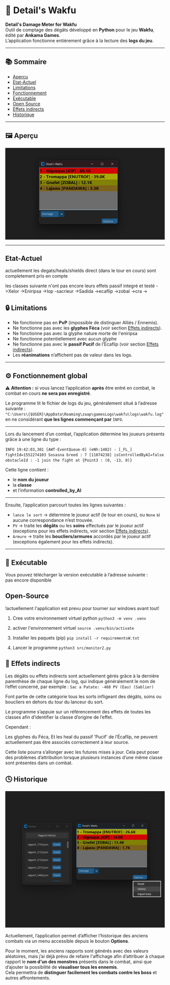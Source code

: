 # 🐉 Detail's Wakfu

**Detail's Damage Meter for Wakfu**  
Outil de comptage des dégâts développé en **Python** pour le jeu **Wakfu**, édité par **Ankama Games**.  
L’application fonctionne entièrement grâce à la lecture des **logs du jeu**.

---

## 📚 Sommaire
- [Aperçu](#-aperçu)
- [Etat-Actuel](#-Etat-Actuel)
- [Limitations](#-limitations)
- [Fonctionnement](#-fonctionnement-global)
- [Exécutable](#-exécutable)
- [Open Source](#-open-source)
- [Effets indirects](#-effets-indirects)
- [Historique](#-Historique)

---

## 🖼️ Aperçu

![Aperçu de l’application](./assets/Github/MainScreen.png)

---

## Etat-Actuel 

actuellement les degats/heals/shields direct (dans le tour en cours) sont completement pris en compte 

les classes suivante n'ont pas encore leurs effets passif integré et testé 
->Xelor
->Eniripsa
->Iop
-sacrieur
->Sadida
->ecaflip
->zobal
->cra
->
## 🔒 Limitations

- Ne fonctionne pas en **PvP** (impossible de distinguer Alliés / Ennemis).  
- Ne fonctionne pas avec les **glyphes Féca** (voir section [Effets indirects](#-effets-indirects)).
- Ne fonctionne pas avec la glyphe nature morte de l'eniripsa
- Ne fonctionne potentiellement avec aucun glyphe
- Ne fonctionne pas avec le **passif Pucif** de l’Écaflip (voir section [Effets indirects](#-effets-indirects)).  
- Les **réanimations** n’affichent pas de valeur dans les logs.

---

## ⚙️ Fonctionnement global

⚠️ **Attention :** si vous lancez l’application **après** être entré en combat, le combat en cours **ne sera pas enregistré**.  

Le programme lit le fichier de logs du jeu, généralement situé à l’adresse suivante :  
``"C:\Users\{$USER}\AppData\Roaming\zaap\gamesLogs\wakfu\logs\wakfu.log"`` 
en ne considérant **que les lignes commençant par** `INFO`.

---

Lors du lancement d’un combat, l’application détermine les joueurs présents grâce à une ligne du type :

``INFO 19:42:03,301 [AWT-EventQueue-0] (eNh:1402) - [_FL_] fightId=1552274103 Sosasna breed : 7 [11074238] isControlledByAI=false obstacleId : -1 join the fight at {Point3 : (0, -13, 0)}`` 

Cette ligne contient :
- le **nom du joueur**  
- la **classe**  
- et l’information **controlled_by_AI**

---

Ensuite, l’application parcourt toutes les lignes suivantes :

- `lance le sort` → détermine le joueur actif (le tour en cours), ou `None` si aucune correspondance n’est trouvée.  
- `PV` → traite les **dégâts** ou les **soins** effectués par le joueur actif (exceptions pour les effets indirects, voir section [Effets indirects](#-effets-indirects)).  
- `Armure` → traite les **boucliers/armures** accordés par le joueur actif (exceptions également pour les effets indirects).

--- 


## 💾 Exécutable

Vous pouvez télécharger la version exécutable à l’adresse suivante :  
pas encore disponible 

## Open-Source

!actuellement l'application est prevu pour tourner sur windows avant tout!

1. Cree votre environnement virtuel python 
`python3 -m venv .venv`

2. activer l'environnement virtuel 
`source .venv/bin/activate`

3. Installer les paquets (pip)
`pip install -r requirementsW.txt`

4. Lancer le programme 
`python3 src/monitor2.py`

## 🔁 Effets indirects

Les dégâts ou effets indirects sont actuellement gérés grâce à la dernière parenthèse de chaque ligne du log, qui indique généralement le nom de l’effet concerné, par exemple :
`Sac a Patate: -488 PV (Eau) (Sablier)`

Font partie de cette catégorie tous les sorts infligeant des dégâts, soins ou boucliers en dehors du tour du lanceur du sort.

Le programme s’appuie sur un référencement des effets de toutes les classes afin d’identifier la classe d’origine de l’effet.

Cependant :

Les glyphes du Féca,
Et les heal du passif 'Pucif' de l’Écaflip,
ne peuvent actuellement pas être associés correctement à leur source.

Cette liste pourra s’allonger avec les futures mises à jour.
Cela peut poser des problèmes d’attribution lorsque plusieurs instances d’une même classe sont présentes dans un combat.


## 🕓 Historique

![Aperçu de l'historique](./assets/Github/HistoriqueScreen.png)

Actuellement, l’application permet d’afficher l’historique des anciens combats via un menu accessible depuis le bouton **Options**.

Pour le moment, les anciens rapports sont générés avec des valeurs aléatoires, mais j’ai déjà prévu de refaire l'affichage afin d’attribuer à chaque rapport le **nom d'un des monstres** présents dans le combat, ainsi que d’ajouter la possibilité de **visualiser tous les ennemis**.  
Cela permettra de **distinguer facilement les combats contre les boss** et autres affrontements.
